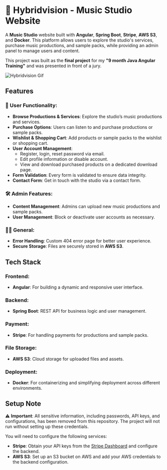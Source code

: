 # 🎵 Hybridvision - Music Studio Website

A **Music Studio** website built with **Angular**, **Spring Boot**, **Stripe**, **AWS S3**, and **Docker**. 
This platform allows users to explore the studio's services, purchase music productions, and sample packs, while providing an admin panel to manage users and content.

This project was built as the **final project** for my **"9 month Java Angular Training"** and was presented in front of a jury.

![Hybridvision Gif](https://github.com/user-attachments/assets/2a16bb4b-37da-4281-9c19-df265d1a2ff8)

## Features

### 🎸 User Functionality:
- **Browse Productions & Services**: Explore the studio’s music productions and services.
- **Purchase Options**: Users can listen to and purchase productions or sample packs.
- **Wishlist & Shopping Cart**: Add products or sample packs to the wishlist or shopping cart.
- **User Account Management**: 
  - Register, login, reset password via email.
  - Edit profile information or disable account.
  - View and download purchased products on a dedicated download page.
- **Form Validation**: Every form is validated to ensure data integrity.
- **Contact Form**: Get in touch with the studio via a contact form.

### 🛠️ Admin Features:
- **Content Management**: Admins can upload new music productions and sample packs.
- **User Management**: Block or deactivate user accounts as necessary.
  
### 🧑‍💻 General:
- **Error Handling**: Custom 404 error page for better user experience.
- **Secure Storage**: Files are securely stored in **AWS S3**.

## Tech Stack

### Frontend:
- **Angular**: For building a dynamic and responsive user interface.
  
### Backend:
- **Spring Boot**: REST API for business logic and user management.

### Payment:
- **Stripe**: For handling payments for productions and sample packs.

### File Storage:
- **AWS S3**: Cloud storage for uploaded files and assets.

### Deployment:
- **Docker**: For containerizing and simplifying deployment across different environments.

## Setup Note

⚠️ **Important**: All sensitive information, including passwords, API keys, and configurations, has been removed from this repository. The project will not run without setting up these credentials.

You will need to configure the following services:
- **Stripe**: Obtain your API keys from the [Stripe Dashboard](https://stripe.com) and configure the backend.
- **AWS S3**: Set up an S3 bucket on AWS and add your AWS credentials to the backend configuration.

